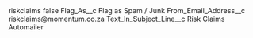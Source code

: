 <?xml version="1.0" encoding="UTF-8"?>
<CustomMetadata xmlns="http://soap.sforce.com/2006/04/metadata" xmlns:xsi="http://www.w3.org/2001/XMLSchema-instance" xmlns:xsd="http://www.w3.org/2001/XMLSchema">
    <label>riskclaims</label>
    <protected>false</protected>
    <values>
        <field>Flag_As__c</field>
        <value xsi:type="xsd:string">Flag as Spam / Junk</value>
    </values>
    <values>
        <field>From_Email_Address__c</field>
        <value xsi:type="xsd:string">riskclaims@momentum.co.za</value>
    </values>
    <values>
        <field>Text_In_Subject_Line__c</field>
        <value xsi:type="xsd:string">Risk Claims Automailer</value>
    </values>
</CustomMetadata>
